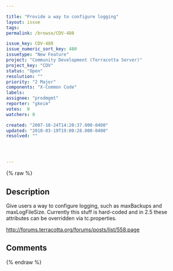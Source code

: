 ```yaml
---

title: "Provide a way to configure logging"
layout: issue
tags: 
permalink: /browse/CDV-480

issue_key: CDV-480
issue_numeric_sort_key: 480
issuetype: "New Feature"
project: "Community Development (Terracotta Server)"
project_key: "CDV"
status: "Open"
resolution: ""
priority: "2 Major"
components: "X-Common Code"
labels: 
assignee: "prodmgmt"
reporter: "gkeim"
votes:  0
watchers: 0

created: "2007-10-24T14:20:37.000-0400"
updated: "2010-03-19T19:00:28.000-0400"
resolved: ""




---
```


{% raw %}

## Description

<div markdown="1" class="description">

Give users a way to configure logging, such as maxBackups and maxLogFileSize.  Currently this stuff is hard-coded and in 2.5 these attributes can be overridden via tc.properties.

http://forums.terracotta.org/forums/posts/list/558.page


</div>

## Comments



{% endraw %}
